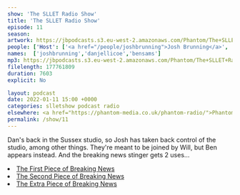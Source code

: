 ```yaml
---
show: 'The SLLET Radio Show'
title: 'The SLLET Radio Show'
episode: 11
season: 
artwork: https://jbpodcasts.s3.eu-west-2.amazonaws.com/Phantom/The+SLLET+Radio+Show/2021-09-27+-+SLLET+radio+square.png
people: ['Host': ['<a href="/people/joshbrunning">Josh Brunning</a>', '<a href="/people/danjellicoe">Dan Jellicoe</a>'],'Guests':'<a href="/people/bensams">Ben Sams</a>']
names:  ['joshbrunning','danjellicoe','bensams']
mp3: https://jbpodcasts.s3.eu-west-2.amazonaws.com/Phantom/The+SLLET+Radio+Show/2022-01-11+-+11.mp3
filelength: 177761809
duration: 7603
explicit: No

layout: podcast
date: 2022-01-11 15:00 +0000
categories: slletshow podcast radio
elsewhere: <a href="https://phantom-media.co.uk/phantom-radio/">Phantom Media</a>
permalink: /show/11
---
```


Dan's back in the Sussex studio, so Josh has taken back control of the studio, among other things. They're meant to be joined by Will, but Ben appears instead. And the breaking news stinger gets 2 uses...

<li><a href="https://www.instagram.com/p/CYmMj1isVD4/">The First Piece of Breaking News</a></li>
<li><a href="https://www.derbyunion.co.uk/news/article/6013/Cathedral-Court-support/">The Second Piece of Breaking News</a></li>
<li><a href="https://www.derbytelegraph.co.uk/news/derby-news/plans-reveal-fake-bricks-cover-6473064">The Extra Piece of Breaking News</a></li>
